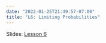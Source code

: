 ```yaml
---
date: "2022-01-25T21:49:57-07:00"
title: "L6: Limiting Probabilities"
---
```



Slides: [Lesson 6](/4_stochastic_processes_2021/4_stochastic_processes.pdf)